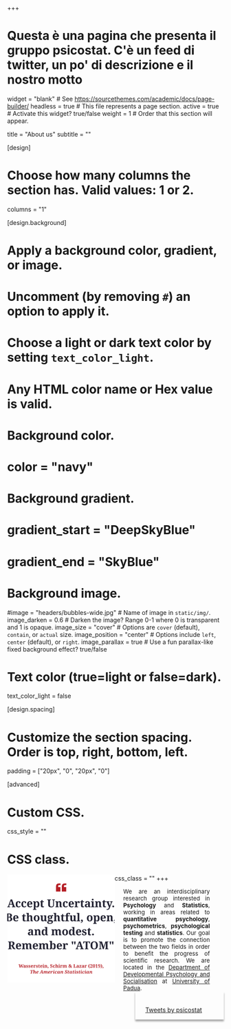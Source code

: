 +++
# Questa è una pagina che presenta il gruppo psicostat. C'è un feed di twitter, un po' di descrizione e il nostro motto

widget = "blank"  # See https://sourcethemes.com/academic/docs/page-builder/
headless = true  # This file represents a page section.
active = true  # Activate this widget? true/false
weight = 1  # Order that this section will appear.

title = "About us"
subtitle = ""

[design]
  # Choose how many columns the section has. Valid values: 1 or 2.
  columns = "1"

[design.background]
  # Apply a background color, gradient, or image.
  #   Uncomment (by removing `#`) an option to apply it.
  #   Choose a light or dark text color by setting `text_color_light`.
  #   Any HTML color name or Hex value is valid.

  # Background color.
  # color = "navy"
  
  # Background gradient.
  # gradient_start = "DeepSkyBlue"
  # gradient_end = "SkyBlue"
  
  # Background image.
  #image = "headers/bubbles-wide.jpg"  # Name of image in `static/img/`.
  image_darken = 0.6  # Darken the image? Range 0-1 where 0 is transparent and 1 is opaque.
  image_size = "cover"  #  Options are `cover` (default), `contain`, or `actual` size.
  image_position = "center"  # Options include `left`, `center` (default), or `right`.
  image_parallax = true  # Use a fun parallax-like fixed background effect? true/false

  # Text color (true=light or false=dark).
  text_color_light = false

[design.spacing]
  # Customize the section spacing. Order is top, right, bottom, left.
  padding = ["20px", "0", "20px", "0"]

[advanced]
 # Custom CSS. 
 css_style = ""
 
 # CSS class.
 css_class = ""
+++
<a href="https://www.tandfonline.com/doi/full/10.1080/00031305.2019.1583913">
<img src="img/atom.svg" width="250" align="left">
</a>

<div style="float: left; width: 40%; font-size:95%; padding-left:20px" align="justify">
    We are an interdisciplinary research group interested in <b>Psychology</b> and <b>Statistics</b>, working in areas related to <b>quantitative psychology</b>, <b>psychometrics</b>, <b>psychological testing</b> and <b>statistics</b>.
    Our goal is to promote the connection between the two fields in order to benefit the progress of scientific research. We are located in the <a href="https://www.dpss.unipd.it/en/">Department of Developmental Psychology and Socialisation</a> at <a href="https://www.unipd.it/en/">University of Padua</a>.
</div>

<div style="float: right; width: 35%; box-shadow: 0 4px 4px 0 rgba(0, 0, 0, 0.2), 0 4px 4px 0 rgba(0, 0, 0, 0.19); padding-right:30px; padding-top:20px">
<ul>
<a class="twitter-timeline"
    href="https://twitter.com/psicostat?ref_src=twsrc%5Etfw"
    data-width="500"
    data-height="250">
    Tweets by psicostat</a>
<script async src="https://platform.twitter.com/widgets.js" charset="utf-8"></script>
</ul>